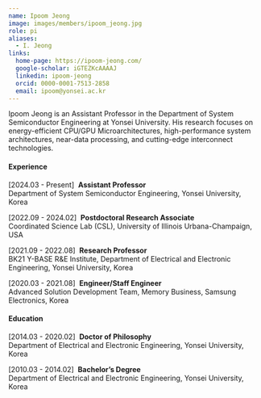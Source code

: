 ```yaml
---
name: Ipoom Jeong
image: images/members/ipoom_jeong.jpg
role: pi
aliases:
  - I. Jeong
links:
  home-page: https://ipoom-jeong.com/
  google-scholar: iGTEZKcAAAAJ
  linkedin: ipoom-jeong
  orcid: 0000-0001-7513-2858
  email: ipoom@yonsei.ac.kr
---
```


Ipoom Jeong is an Assistant Professor in the Department of System Semiconductor Engineering at Yonsei University. His research focuses on energy-efficient CPU/GPU Microarchitectures, high-performance system architectures, near-data processing, and cutting-edge interconnect technologies.

<!--
He earned his Ph.D. degree from the Department of Electrical and Electronic Engineering at Yonsei University in 2020. His research expertise encompasses roles such as a Hardware Engineer in the Memory Business division at Samsung Electronics (2020-2021), a Research Professor in the School of Electrical and Electronic Engineering at Yonsei University (2021-2022), and a Postdoctoral Research Associate at the University of Illinois Urbana-Champaign (2022-2024).
-->

#### **Experience**

[2024.03 - Present] $~$**Assistant Professor**<br> 
Department of System Semiconductor Engineering, Yonsei University, Korea

[2022.09 - 2024.02] $~$**Postdoctoral Research Associate**<br>
Coordinated Science Lab (CSL), University of Illinois Urbana-Champaign, USA

[2021.09 - 2022.08] $~$**Research Professor**<br>
BK21 Y-BASE R&E Institute, Department of Electrical and Electronic Engineering, Yonsei University, Korea

[2020.03 - 2021.08] $~$**Engineer/Staff Engineer**<br>
Advanced Solution Development Team, Memory Business, Samsung Electronics, Korea

#### **Education**

[2014.03 - 2020.02] $~$**Doctor of Philosophy**<br>
Department of Electrical and Electronic Engineering, Yonsei University, Korea

[2010.03 - 2014.02] $~$**Bachelor’s Degree**<br>
Department of Electrical and Electronic Engineering, Yonsei University, Korea
